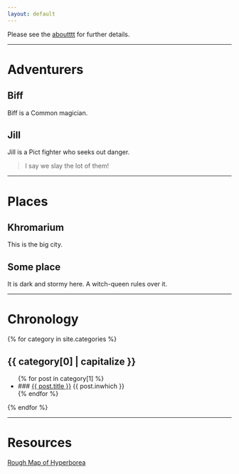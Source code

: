 ```yaml
---
layout: default
---
```


Please see the [aboutttt](about.md) for further details.

---

# Adventurers
## Biff
Biff is a Common magician.

## Jill
Jill is a Pict fighter who seeks out danger.
> I say we slay the lot of them!

---

# Places
## Khromarium
This is the big city.

## Some place
It is dark and stormy here. A witch-queen rules over it.

---

# Chronology
{% for category in site.categories %}
  ## {{ category[0] | capitalize }}
  <ul>
    {% for post in category[1] %}
      <li>
        ### <a href="{{ post.url | prepend:site.baseurl}}">{{ post.title }}</a>
        {{ post.inwhich }}
      </li>
    {% endfor %}
  </ul>
{% endfor %}

---

# Resources
[Rough Map of Hyperborea](/assets/pdf/mainland_hyperborea_large.pdf)
